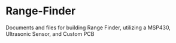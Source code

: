 # Range-Finder
Documents and files for building Range Finder, utilizing a MSP430, Ultrasonic Sensor, and Custom PCB
